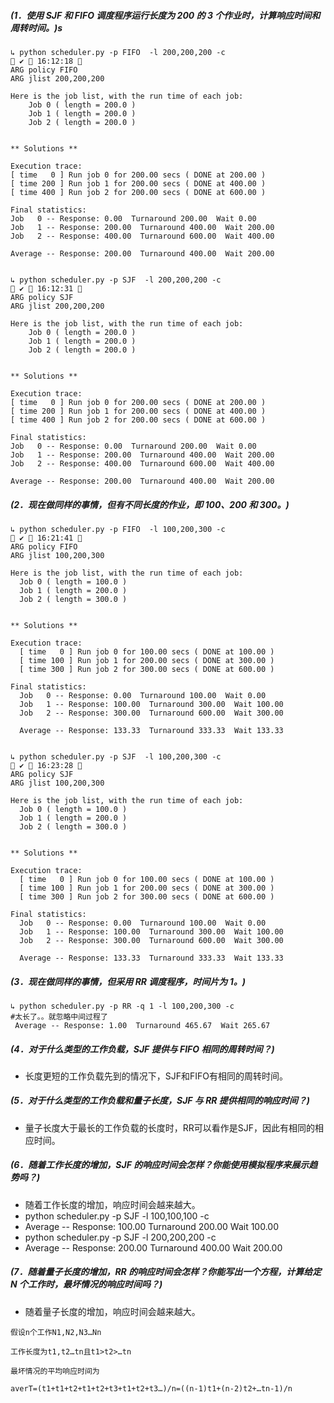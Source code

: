 ##### (1．使用 SJF 和 FIFO 调度程序运行长度为 200 的 3 个作业时，计算响应时间和周转时间。)s
```
↳ python scheduler.py -p FIFO  -l 200,200,200 -c                                                   ✔  16:12:18 
ARG policy FIFO
ARG jlist 200,200,200

Here is the job list, with the run time of each job:
    Job 0 ( length = 200.0 )
    Job 1 ( length = 200.0 )
    Job 2 ( length = 200.0 )


** Solutions **

Execution trace:
[ time   0 ] Run job 0 for 200.00 secs ( DONE at 200.00 )
[ time 200 ] Run job 1 for 200.00 secs ( DONE at 400.00 )
[ time 400 ] Run job 2 for 200.00 secs ( DONE at 600.00 )

Final statistics:
Job   0 -- Response: 0.00  Turnaround 200.00  Wait 0.00
Job   1 -- Response: 200.00  Turnaround 400.00  Wait 200.00
Job   2 -- Response: 400.00  Turnaround 600.00  Wait 400.00

Average -- Response: 200.00  Turnaround 400.00  Wait 200.00


↳ python scheduler.py -p SJF  -l 200,200,200 -c                                                    ✔  16:12:31 
ARG policy SJF
ARG jlist 200,200,200

Here is the job list, with the run time of each job:
    Job 0 ( length = 200.0 )
    Job 1 ( length = 200.0 )
    Job 2 ( length = 200.0 )


** Solutions **

Execution trace:
[ time   0 ] Run job 0 for 200.00 secs ( DONE at 200.00 )
[ time 200 ] Run job 1 for 200.00 secs ( DONE at 400.00 )
[ time 400 ] Run job 2 for 200.00 secs ( DONE at 600.00 )

Final statistics:
Job   0 -- Response: 0.00  Turnaround 200.00  Wait 0.00
Job   1 -- Response: 200.00  Turnaround 400.00  Wait 200.00
Job   2 -- Response: 400.00  Turnaround 600.00  Wait 400.00

Average -- Response: 200.00  Turnaround 400.00  Wait 200.00
```



##### (2．现在做同样的事情，但有不同长度的作业，即 100、200 和 300。)
```
↳ python scheduler.py -p FIFO  -l 100,200,300 -c                                                   ✔  16:21:41 
ARG policy FIFO
ARG jlist 100,200,300

Here is the job list, with the run time of each job:
  Job 0 ( length = 100.0 )
  Job 1 ( length = 200.0 )
  Job 2 ( length = 300.0 )


** Solutions **

Execution trace:
  [ time   0 ] Run job 0 for 100.00 secs ( DONE at 100.00 )
  [ time 100 ] Run job 1 for 200.00 secs ( DONE at 300.00 )
  [ time 300 ] Run job 2 for 300.00 secs ( DONE at 600.00 )

Final statistics:
  Job   0 -- Response: 0.00  Turnaround 100.00  Wait 0.00
  Job   1 -- Response: 100.00  Turnaround 300.00  Wait 100.00
  Job   2 -- Response: 300.00  Turnaround 600.00  Wait 300.00

  Average -- Response: 133.33  Turnaround 333.33  Wait 133.33
  
  
↳ python scheduler.py -p SJF  -l 100,200,300 -c                                                    ✔  16:23:28 
ARG policy SJF
ARG jlist 100,200,300

Here is the job list, with the run time of each job:
  Job 0 ( length = 100.0 )
  Job 1 ( length = 200.0 )
  Job 2 ( length = 300.0 )


** Solutions **

Execution trace:
  [ time   0 ] Run job 0 for 100.00 secs ( DONE at 100.00 )
  [ time 100 ] Run job 1 for 200.00 secs ( DONE at 300.00 )
  [ time 300 ] Run job 2 for 300.00 secs ( DONE at 600.00 )

Final statistics:
  Job   0 -- Response: 0.00  Turnaround 100.00  Wait 0.00
  Job   1 -- Response: 100.00  Turnaround 300.00  Wait 100.00
  Job   2 -- Response: 300.00  Turnaround 600.00  Wait 300.00

  Average -- Response: 133.33  Turnaround 333.33  Wait 133.33
```
##### (3．现在做同样的事情，但采用 RR 调度程序，时间片为 1。)
```
↳ python scheduler.py -p RR -q 1 -l 100,200,300 -c
#太长了。。就忽略中间过程了
 Average -- Response: 1.00  Turnaround 465.67  Wait 265.67
```

##### (4．对于什么类型的工作负载，SJF 提供与 FIFO 相同的周转时间？)
* 长度更短的工作负载先到的情况下，SJF和FIFO有相同的周转时间。


##### (5．对于什么类型的工作负载和量子长度，SJF 与 RR 提供相同的响应时间？)
* 量子长度大于最长的工作负载的长度时，RR可以看作是SJF，因此有相同的相应时间。

##### (6．随着工作长度的增加，SJF 的响应时间会怎样？你能使用模拟程序来展示趋势吗？)
* 随着工作长度的增加，响应时间会越来越大。
* python scheduler.py -p SJF  -l 100,100,100 -c
* Average -- Response: 100.00  Turnaround 200.00  Wait 100.00
* python scheduler.py -p SJF  -l 200,200,200 -c
* Average -- Response: 200.00  Turnaround 400.00  Wait 200.00


##### (7．随着量子长度的增加，RR 的响应时间会怎样？你能写出一个方程，计算给定 N 个工作时，最坏情况的响应时间吗？)
* 随着量子长度的增加，响应时间会越来越大。
```
假设n个工作N1,N2,N3…Nn

工作长度为t1,t2…tn且t1>t2>…tn

最坏情况的平均响应时间为

averT=(t1+t1+t2+t1+t2+t3+t1+t2+t3…)/n=((n-1)t1+(n-2)t2+…tn-1)/n
```